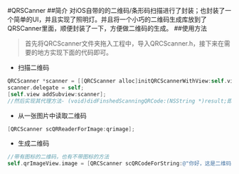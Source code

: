 #QRSCanner
##简介
对iOS自带的的二维码/条形码扫描进行了封装；也封装了一个简单的UI，并且实现了照明灯。并且将一个小巧的二维码生成库放到了QRSCanner里面，顺便封装了一下，方便做二维码的生成。
##使用方法
>首先将QRCScanner文件夹拖入工程中，导入QRCScanner.h，接下来在需要的地方实现下面的代码即可。

- 扫描二维码

``` Objective-C
QRCScanner *scanner = [[QRCScanner alloc]initQRCScannerWithView:self.view];
scanner.delegate = self;
[self.view addSubview:scanner];
//然后实现其代理方法- (void)didFinshedScanningQRCode:(NSString *)result;即可
```
- 从一张图片中读取二维码

``` Objective-C
[QRCScanner scQRReaderForImage:qrimage];
```
- 生成二维码

``` Objective-C
//带有图标的二维码，也有不带图标的方法
self.qrImageView.image = [QRCScanner scQRCodeForString:@"你好，这是二维码的内容！" size:self.qrImageView.bounds.size.width fillColor:[UIColor blackColor] subImage:[UIImage imageNamed:@"jd"]];
```
